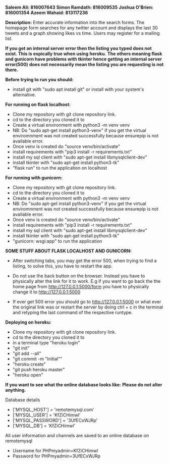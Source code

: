 **Saleem Ali: 816007643**
**Simon Ramdath: 816009535**
**Joshua O'Brien: 816001354**
**Azeem Wahaid: 813117236**

**Description:**
Enter accurate information into the search forms. The homepage form searches for any twitter account and displays the last 30 tweets and a graph showing likes vs time.
Users may register for a mailing list.

**If you get an internal server error then the listing you typed does not exist. This is espically true when using** **heroku.**
**The others meaning flask and gunicorn have problems with tkinter hence getting an internal server error(500)** **does not necessarily mean the listing you are requesting is not there.**

**Before trying to run you should:**
- install git with "sudo apt install git" or install with your system's alternative.


**For running on flask localhost:**
- Clone my repository with git clone repository link.
- cd to the directory you cloned it to
- Create a virtual environment with python3 -m venv venv
- NB: Do "sudo apt-get install python3-venv" if you get the virtual enviromnment was not created successfully because ensurepip is not available error.
- Once venv is created do "source venv/bin/activate"
- install requirements with "pip3 install -r requirements.txt"
- install my sql client with "sudo apt-get install libmysqlclient-dev"
- install tkinter with "sudo apt-get install python3-tk"
- "flask run" to run the application on localhost

**For running with gunicorn:**
- Clone my repository with git clone repository link.
- cd to the directory you cloned it to
- Create a virtual environment with python3 -m venv venv
- NB: Do "sudo apt-get install python3-venv" if you get the virtual enviromnment was not created successfully because ensurepip is not available error.
- Once venv is created do "source venv/bin/activate"
- install requirements with "pip3 install -r requirements.txt"
- install my sql client with "sudo apt-get install libmysqlclient-dev"
- install tkinter with "sudo apt-get install python3-tk"
- "gunicorn: wsgi:app" to run the application

**SOME STUFF ABOUT FLASK LOCALHOST AND GUNICORN:**

- After switching tabs, you may get the error 500, when trying to find a listing, to solve this, you have to restart the app.

- Do not use the back button on the browser. Instead you have to physically alter the link for it to work. E.g if you want to go back the the home page from http://127.0.0.1:5000/form you have to physically change it to http://127.0.0.1:5000 

- If ever get 500 error you should go to http://127.0.0.1:5000 or what ever the original link was or restart the server by doing ctrl + c in the terminal and retyping the last command of the respective runtype.

**Deploying on heroku:**
- Clone my repository with git clone repository link.
- cd to the directory you cloned it to
- in a terminal type "heroku login"
- "git init"
- "git add --all"
- "git commit -m "Initial""
- "heroku create"
- "git push heroku master"
- "heroku open"

**If you want to see what the online database looks like:**
**Please do not alter anything.**

Database details
- ['MYSQL_HOST'] = 'remotemysql.com'             
- ['MYSQL_USER'] = 'KfZiCHimwl'
- ['MYSQL_PASSWORD'] = '3UfECxWJRp'
- ['MYSQL_DB'] = 'KfZiCHimwl'

All user information and channels are saved to an online database on remotemysql

- Username for PHPmyadmin=KfZiCHimwl
- Password for PHPmyadmin=3UfECxWJRp
